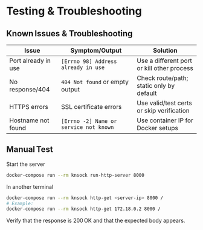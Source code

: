 # Testing & Troubleshooting

## Known Issues & Troubleshooting

| Issue               | Symptom/Output                         | Solution                                  |
|---------------------|----------------------------------------|-------------------------------------------|
| Port already in use | `[Errno 98] Address already in use`    | Use a different port or kill other process|
| No response/404     | `404 Not found` or empty output        | Check route/path; static only by default  |
| HTTPS errors        | SSL certificate errors                 | Use valid/test certs or skip verification |
| Hostname not found  | `[Errno -2] Name or service not known` | Use container IP for Docker setups        |

## Manual Test

Start the server
```bash
docker-compose run --rm knsock run-http-server 8000
```

In another terminal
```bash
docker-compose run --rm knsock http-get <server-ip> 8000 /
# Example:
docker-compose run --rm knsock http-get 172.18.0.2 8000 /
```

Verify that the response is 200 OK and that the expected body appears.